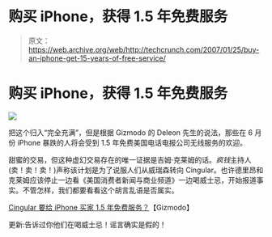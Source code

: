 # 购买 iPhone，获得 1.5 年免费服务

> 原文：<https://web.archive.org/web/http://techcrunch.com/2007/01/25/buy-an-iphone-get-15-years-of-free-service/>

# 购买 iPhone，获得 1.5 年免费服务

![](img/fdcac2a8d925afebc5d656c8f5f3bc0a.png)

把这个归入“完全充满”，但是根据 Gizmodo 的 Deleon 先生的说法，那些在 6 月份 iPhone 暴跌的人将会受到 1.5 年免费美国电话电报公司无线服务的欢迎。

甜蜜的交易，但这种虚幻交易存在的唯一证据是吉姆·克莱姆的话。*疯钱*主持人(卖！卖！卖！)声称该计划是为了说服人们从威瑞森转向 Cingular。也许德里昂和克莱姆应该停止一边看《美国消费者新闻与商业频道》一边喝威士忌，开始报道事实。不管怎样，我们都要看看这个胡言乱语是否属实。

[Cingular 要给 iPhone 买家 1.5 年免费服务？](https://web.archive.org/web/20210225222501/http://gizmodo.com/gadgets/cellphones/cingular-to-give-iphone-buyers-15-years-of-free-service-231425.php)【Gizmodo】

更新:告诉过你他们在喝威士忌！谣言确实是假的！